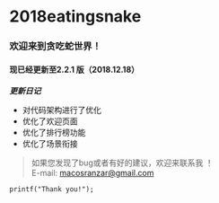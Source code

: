 # 2018eatingsnake

###    欢迎来到贪吃蛇世界！

####   现已经更新至2.2.1 版（2018.12.18）

***更新日记***

* 对代码架构进行了优化
* 优化了欢迎页面
* 优化了排行榜功能
* 优化了场景衔接

> 如果您发现了bug或者有好的建议，欢迎来联系我 ！  
> E-mail: macosranzar@gmail.com

`printf("Thank you!");`



